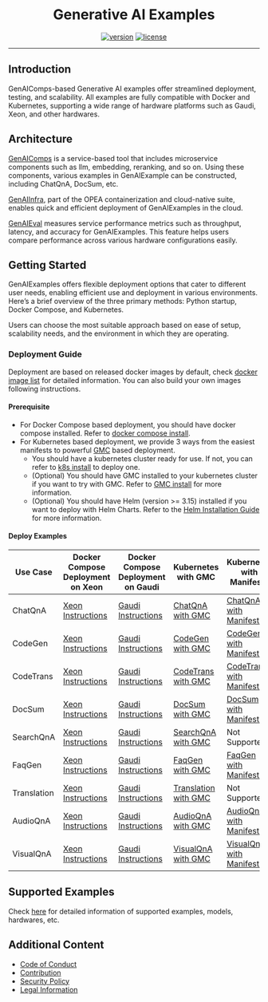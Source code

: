 <div align="center">

# Generative AI Examples

[![version](https://img.shields.io/badge/release-0.9-green)](https://github.com/opea-project/GenAIExamples/releases)
[![license](https://img.shields.io/badge/license-Apache%202-blue)](https://github.com/intel/neural-compressor/blob/master/LICENSE)

---

<div align="left">

## Introduction

GenAIComps-based Generative AI examples offer streamlined deployment, testing, and scalability. All examples are fully compatible with Docker and Kubernetes, supporting a wide range of hardware platforms such as Gaudi, Xeon, and other hardwares.

## Architecture

[GenAIComps](https://github.com/opea-project/GenAIComps) is a service-based tool that includes microservice components such as llm, embedding, reranking, and so on. Using these components, various examples in GenAIExample can be constructed, including ChatQnA, DocSum, etc.

[GenAIInfra](https://github.com/opea-project/GenAIInfra), part of the OPEA containerization and cloud-native suite, enables quick and efficient deployment of GenAIExamples in the cloud.

[GenAIEval](https://github.com/opea-project/GenAIEval) measures service performance metrics such as throughput, latency, and accuracy for GenAIExamples. This feature helps users compare performance across various hardware configurations easily.

## Getting Started

GenAIExamples offers flexible deployment options that cater to different user needs, enabling efficient use and deployment in various environments. Here’s a brief overview of the three primary methods: Python startup, Docker Compose, and Kubernetes.

Users can choose the most suitable approach based on ease of setup, scalability needs, and the environment in which they are operating.

### Deployment Guide

Deployment are based on released docker images by default, check [docker image list](./docker_images_list.md) for detailed information. You can also build your own images following instructions.

#### Prerequisite

- For Docker Compose based deployment, you should have docker compose installed. Refer to [docker compose install](https://docs.docker.com/compose/install/).
- For Kubernetes based deployment, we provide 3 ways from the easiest manifests to powerful [GMC](https://github.com/opea-project/GenAIInfra/tree/main/microservices-connector) based deployment.
  - You should have a kubernetes cluster ready for use. If not, you can refer to [k8s install](https://github.com/opea-project/docs/tree/main/guide/installation/k8s_install) to deploy one.
  - (Optional) You should have GMC installed to your kubernetes cluster if you want to try with GMC. Refer to [GMC install](https://github.com/opea-project/docs/blob/main/guide/installation/gmc_install/gmc_install.md) for more information.
  - (Optional) You should have Helm (version >= 3.15) installed if you want to deploy with Helm Charts. Refer to the [Helm Installation Guide](https://helm.sh/docs/intro/install/) for more information.

#### Deploy Examples

| Use Case    | Docker Compose<br/>Deployment on Xeon                  | Docker Compose<br/>Deployment on Gaudi                   | Kubernetes with GMC                                      | Kubernetes with Manifests                                            | Kubernetes with Helm Charts                                                                                        |
| ----------- | ------------------------------------------------------ | -------------------------------------------------------- | -------------------------------------------------------- | -------------------------------------------------------------------- | ------------------------------------------------------------------------------------------------------------------ |
| ChatQnA     | [Xeon Instructions](ChatQnA/docker_compose/Intel/CPU/README.md)     | [Gaudi Instructions](ChatQnA/docker_compose/Intel/HPU/README.md)     | [ChatQnA with GMC](ChatQnA/kubernetes/README.md)         | [ChatQnA with Manifests](ChatQnA/kubernetes/manifests/README.md)     | [ChatQnA with Helm Charts](https://github.com/opea-project/GenAIInfra/tree/main/helm-charts/chatqna/README.md)     |
| CodeGen     | [Xeon Instructions](CodeGen/docker_compose/Intel/CPU/README.md)     | [Gaudi Instructions](CodeGen/docker_compose/Intel/HPU/README.md)     | [CodeGen with GMC](CodeGen/kubernetes/README.md)         | [CodeGen with Manifests](CodeGen/kubernetes/manifests/README.md)     | [CodeGen with Helm Charts](https://github.com/opea-project/GenAIInfra/tree/main/helm-charts/codegen/README.md)     |
| CodeTrans   | [Xeon Instructions](CodeTrans/docker_compose/Intel/CPU/README.md)   | [Gaudi Instructions](CodeTrans/docker_compose/Intel/HPU/README.md)   | [CodeTrans with GMC](CodeTrans/kubernetes/README.md)     | [CodeTrans with Manifests](CodeTrans/kubernetes/manifests/README.md) | [CodeTrans with Helm Charts](https://github.com/opea-project/GenAIInfra/tree/main/helm-charts/codetrans/README.md) |
| DocSum      | [Xeon Instructions](DocSum/docker_compose/Intel/CPU/README.md)      | [Gaudi Instructions](DocSum/docker_compose/Intel/HPU/README.md)      | [DocSum with GMC](DocSum/kubernetes/README.md)           | [DocSum with Manifests](DocSum/kubernetes/manifests/README.md)       | [DocSum with Helm Charts](https://github.com/opea-project/GenAIInfra/tree/main/helm-charts/docsum/README.md)       |
| SearchQnA   | [Xeon Instructions](SearchQnA/docker_compose/Intel/CPU/README.md)   | [Gaudi Instructions](SearchQnA/docker_compose/Intel/HPU/README.md)   | [SearchQnA with GMC](SearchQnA/kubernetes/README.md)     | Not Supported                                                        | Not Supported                                                                                                      |
| FaqGen      | [Xeon Instructions](FaqGen/docker_compose/Intel/CPU/README.md)      | [Gaudi Instructions](FaqGen/docker_compose/Intel/HPU/README.md)      | [FaqGen with GMC](FaqGen/kubernetes/README.md)           | [FaqGen with Manifests](FaqGen/kubernetes/manifests/README.md)       | Not Supported                                                                                                      |
| Translation | [Xeon Instructions](Translation/docker_compose/Intel/CPU/README.md) | [Gaudi Instructions](Translation/docker_compose/Intel/HPU/README.md) | [Translation with GMC](Translation/kubernetes/README.md) | Not Supported                                                        | Not Supported                                                                                                      |
| AudioQnA    | [Xeon Instructions](AudioQnA/docker_compose/Intel/CPU/README.md)    | [Gaudi Instructions](AudioQnA/docker_compose/Intel/HPU/README.md)    | [AudioQnA with GMC](AudioQnA/kubernetes/README.md)       | [AudioQnA with Manifests](AudioQnA/kubernetes/manifests/README.md)   | Not Supported                                                                                                      |
| VisualQnA   | [Xeon Instructions](VisualQnA/docker_compose/Intel/CPU/README.md)   | [Gaudi Instructions](VisualQnA/docker_compose/Intel/HPU/README.md)   | [VisualQnA with GMC](VisualQnA/kubernetes/README.md)     | [VisualQnA with Manifests](VisualQnA/kubernetes/manifests/README.md) | Not Supported                                                                                                      |

## Supported Examples

Check [here](./supported_examples.md) for detailed information of supported examples, models, hardwares, etc.

## Additional Content

- [Code of Conduct](https://github.com/opea-project/docs/tree/main/community/CODE_OF_CONDUCT.md)
- [Contribution](https://github.com/opea-project/docs/tree/main/community/CONTRIBUTING.md)
- [Security Policy](https://github.com/opea-project/docs/tree/main/community/SECURITY.md)
- [Legal Information](/LEGAL_INFORMATION.md)
